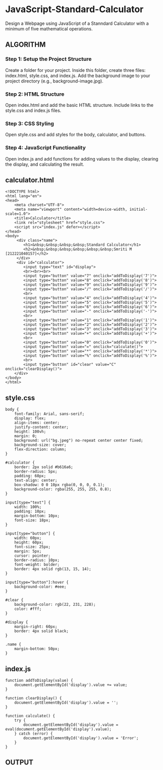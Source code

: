 # JavaScript-Standard-Calculator


Design a Webpage using JavaScript of a Stanndard Calculator with a minimum of five mathematical operations.


## ALGORITHM

### Step 1: Setup the Project Structure

Create a folder for your project.
Inside this folder, create three files: index.html, style.css, and index.js.
Add the background image to your project directory (e.g., background-image.jpg).

### Step 2: HTML Structure

Open index.html and add the basic HTML structure.
Include links to the style.css and index.js files.

### Step 3: CSS Styling

Open style.css and add styles for the body, calculator, and buttons.

### Step 4: JavaScript Functionality

Open index.js and add functions for adding values to the display, clearing the display, and calculating the result.


## calculator.html

```
<!DOCTYPE html>
<html lang="en">
<head>
    <meta charset="UTF-8">
    <meta name="viewport" content="width=device-width, initial-scale=1.0">
    <title>Calculator</title>
    <link rel="stylesheet" href="style.css">
    <script src="index.js" defer></script>
</head>
<body>
     <div class="name">
        <h1>&nbsp;&nbsp;&nbsp;&nbsp;Standard Calculator</h1>
        <h2>&nbsp;&nbsp;&nbsp;&nbsp;&nbsp;&nbsp;Smriti M [212221040157]</h2>
     </div>    
     <div id="calculator">
        <input type="text" id="display">
        <br><br><br>
        <input type="button" value="7" onclick="addToDisplay('7')">
        <input type="button" value="8" onclick="addToDisplay('8')">
        <input type="button" value="9" onclick="addToDisplay('9')">
        <input type="button" value="/" onclick="addToDisplay('/')">
        <br>
        <input type="button" value="4" onclick="addToDisplay('4')">
        <input type="button" value="5" onclick="addToDisplay('5')">
        <input type="button" value="6" onclick="addToDisplay('6')">
        <input type="button" value="-" onclick="addToDisplay('-')">
        <br>
        <input type="button" value="1" onclick="addToDisplay('1')">
        <input type="button" value="2" onclick="addToDisplay('2')">
        <input type="button" value="3" onclick="addToDisplay('3')">
        <input type="button" value="+" onclick="addToDisplay('+')">
        <br>
        <input type="button" value="0" onclick="addToDisplay('0')">
        <input type="button" value="=" onclick="calculate()">
        <input type="button" value="*" onclick="addToDisplay('*')">
        <input type="button" value="%" onclick="addToDisplay('%')">
        <br>
        <input type="button" id="clear" value="C" onclick="clearDisplay()">
    </div>
</body>
</html>
```

## style.css

```
body {
    font-family: Arial, sans-serif;
    display: flex;
    align-items: center;
    justify-content: center;
    height: 100vh;
    margin: 0;
    background: url("bg.jpeg") no-repeat center center fixed;
    background-size: cover;
    flex-direction: column;
}

#calculator {
    border: 2px solid #b616a6;
    border-radius: 5px;
    padding: 60px;
    text-align: center;
    box-shadow: 0 0 10px rgba(0, 0, 0, 0.1);
    background-color: rgba(255, 255, 255, 0.8);
}

input[type="text"] {
    width: 100%;
    padding: 10px;
    margin-bottom: 10px;
    font-size: 18px;
}

input[type="button"] {
    width: 60px;
    height: 60px;
    font-size: 25px;
    margin: 5px;
    cursor: pointer;
    border-radius: 10px;
    font-weight: bolder;
    border: 4px solid rgb(13, 15, 14);
}

input[type="button"]:hover {
    background-color: #eee;
}

#clear {
    background-color: rgb(22, 231, 228);
    color: #fff;
}

#display {
    margin-right: 60px;
    border: 4px solid black;
}

.name {
    margin-bottom: 50px;
}

```

## index.js

```
function addToDisplay(value) {
    document.getElementById('display').value += value;
}

function clearDisplay() {
    document.getElementById('display').value = '';
}

function calculate() {
    try {
        document.getElementById('display').value = eval(document.getElementById('display').value);
    } catch (error) {
        document.getElementById('display').value = 'Error';
    }
}
```



## OUTPUT


